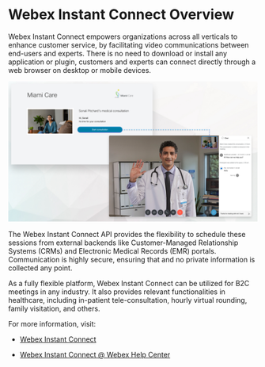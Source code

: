 # Webex Instant Connect Overview

Webex Instant Connect empowers organizations across all verticals to enhance customer service, by facilitating video communications between end-users and experts. There is no need to download or install any application or plugin, customers and experts can connect directly through a web browser on desktop or mobile devices.

![Instant Connect Overview](images/overview.jpg)

The Webex Instant Connect API provides the flexibility to schedule these sessions from external backends like Customer-Managed Relationship Systems (CRMs) and Electronic Medical Records (EMR) portals. Communication is highly secure, ensuring that and no private information is collected any point.

As a fully flexible platform, Webex Instant Connect can be utilized for B2C meetings in any industry. It also provides relevant functionalities in healthcare, including in-patient tele-consultation, hourly virtual rounding, family visitation, and others.

For more information, visit:

* [Webex Instant Connect](https://instant.webex.com)

* [Webex Instant Connect @ Webex Help Center](https://help.webex.com/en-us/article/sv0h2ab/Webex-Instant-Connect)